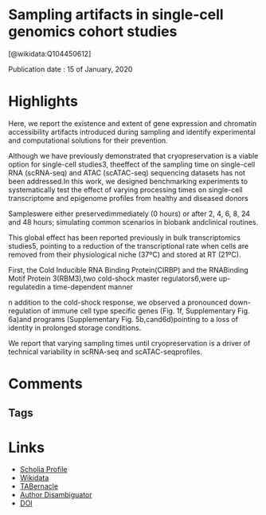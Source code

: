 
Sampling artifacts in single-cell genomics cohort studies
=========================================================
  
  [@wikidata:Q104450612]  
  
Publication date : 15 of January, 2020  

# Highlights

Here, we report the existence and extent of gene expression and chromatin accessibility artifacts introduced during sampling and identify experimental and computational solutions for their prevention.

Although we have previously demonstrated that cryopreservation is a viable option  for  single-cell  studies3, theeffect  of  the  sampling  time  on  single-cell  RNA  (scRNA-seq)  and ATAC (scATAC-seq) sequencing datasets has not been addressed.In  this  work,  we  designed  benchmarking  experiments  to  systematically  test  the  effect  of  varying processing times on single-cell transcriptome and epigenome profiles from healthy and diseased donors

Sampleswere  either preservedimmediately (0 hours) or after 2, 4, 6, 8, 24 and 48 hours; simulating common scenarios in biobank andclinical routines.

This global effect  has  been  reported previously in  bulk  transcriptomics studies5,  pointing  to  a  reduction  of  the  transcriptional  rate  when  cells  are  removed  from  their physiological niche (37ºC) and stored at RT (21ºC).

First,  the Cold  Inducible  RNA  Binding  Protein(CIRBP)  and  the RNABinding  Motif  Protein  3(RBM3),two  cold-shock master  regulators6,were  up-regulatedin a time-dependent manner 


n  addition  to the  cold-shock  response,  we  observed  a  pronounced down-regulation  of  immune  cell  type  specific  genes (Fig.  1f, Supplementary  Fig.  6a)and  programs (Supplementary Fig. 5b,cand6d)pointing to a loss of identity in prolonged storage conditions.

We  report  that  varying  sampling  times  until  cryopreservation  is  a  driver  of  technical  variability  in scRNA-seq and scATAC-seqprofiles.

# Comments

## Tags

# Links
  
 * [Scholia Profile](https://scholia.toolforge.org/work/Q104450612)  
 * [Wikidata](https://www.wikidata.org/wiki/Q104450612)  
 * [TABernacle](https://tabernacle.toolforge.org/?#/tab/manual/Q104450612/P921%3BP4510)  
 * [Author Disambiguator](https://author-disambiguator.toolforge.org/work_item_oauth.php?id=Q104450612&batch_id=&match=1&author_list_id=&doit=Get+author+links+for+work)  
 * [DOI](https://doi.org/10.1101/2020.01.15.897066)  
